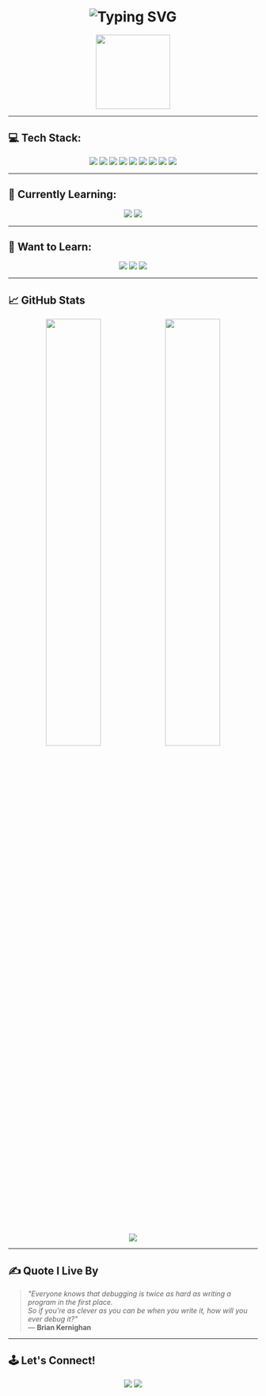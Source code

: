 <h1 align="center">
  <img src="https://readme-typing-svg.herokuapp.com?font=JetBrains+Mono&size=30&duration=3000&pause=1000&center=true&width=800&lines=Hi+there!+I'm+Aymeric+%F0%9F%91%8B;Creative+Developer+%7C+Tech+Tinkerer+%F0%9F%94%A5;Lover+of+Code+%26+Hardware+Hacking+%F0%9F%9A%80" alt="Typing SVG" />
</h1>

<p align="center">
  <img src="https://media.giphy.com/media/LMt9638dO8dftAjtco/giphy.gif" width="150" />
</p>

---

## 💻 Tech Stack:

<p align="center">
  <img src="https://img.shields.io/badge/HTML5-E34F26?style=for-the-badge&logo=html5&logoColor=white"/>
  <img src="https://img.shields.io/badge/CSS3-1572B6?style=for-the-badge&logo=css3&logoColor=white"/>
  <img src="https://img.shields.io/badge/JavaScript-F7DF1E?style=for-the-badge&logo=javascript&logoColor=black"/>
  <img src="https://img.shields.io/badge/Vue.js-35495E?style=for-the-badge&logo=vue.js&logoColor=4FC08D"/>
  <img src="https://img.shields.io/badge/Three.js-000000?style=for-the-badge&logo=three.js&logoColor=white"/>
  <img src="https://img.shields.io/badge/React-20232A?style=for-the-badge&logo=react&logoColor=61DAFB"/>
  <img src="https://img.shields.io/badge/Python-3776AB?style=for-the-badge&logo=python&logoColor=white"/>
  <img src="https://img.shields.io/badge/Java-ED8B00?style=for-the-badge&logo=java&logoColor=white"/>
  <img src="https://img.shields.io/badge/Arduino-00979D?style=for-the-badge&logo=arduino&logoColor=white"/>
</p>

---

## 📝 Currently Learning:

<p align="center">
  <img src="https://img.shields.io/badge/C++-00599C?style=for-the-badge&logo=c%2b%2b&logoColor=white"/>
  <img src="https://img.shields.io/badge/Java-ED8B00?style=for-the-badge&logo=java&logoColor=white"/>
</p>

---

## 🤔 Want to Learn:

<p align="center">
  <img src="https://img.shields.io/badge/C-A8B9CC?style=for-the-badge&logo=c&logoColor=white"/>
  <img src="https://img.shields.io/badge/Assembly-555555?style=for-the-badge&logo=assemblyscript&logoColor=white"/>
  <img src="https://img.shields.io/badge/Node.js-339933?style=for-the-badge&logo=nodedotjs&logoColor=white"/>
</p>

---

## 📈 GitHub Stats

<p align="center">
  <img src="https://github-readme-stats.vercel.app/api?username=ayxxxxx&show_icons=true&theme=radical" width="47%" />
  <img src="https://github-readme-streak-stats.herokuapp.com/?user=ayxxxxx&theme=radical" width="47%"/>
</p>

<p align="center">
  <img src="https://github-readme-activity-graph.vercel.app/graph?username=ayxxxxx&theme=react-dark&bg_color=20232a&hide_border=true" />
</p>

---

## ✍️ Quote I Live By

> *"Everyone knows that debugging is twice as hard as writing a program in the first place.  
So if you’re as clever as you can be when you write it, how will you ever debug it?"*  
> — **Brian Kernighan**

---

## 🕹️ Let's Connect!

<p align="center">
  <a href="https://github.com/ayxxxxx"><img src="https://img.shields.io/badge/GitHub-%2312100E.svg?&style=for-the-badge&logo=github&logoColor=white"/></a>
  <a href="https://namemc.com/profile/ayxxxxx"><img src="https://img.shields.io/badge/NameMC-%23000000.svg?&style=for-the-badge&logo=minecraft&logoColor=white"/></a>
  <!-- Add more links like Discord, LinkedIn, or a personal website if you'd like -->
</p>
